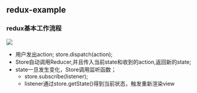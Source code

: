 ## redux-example
### redux基本工作流程<br/>
![](http://www.ruanyifeng.com/blogimg/asset/2016/bg2016091802.jpg)

* 用户发出action;
store.dispatch(action);
* Store自动调用Reducer,并且传入当前state和收到的action,返回新的state;
* state一旦发生变化，Store调用监听函数；
  * store.subscribe(listener);
  * listener通过store.getState()得到当前状态，触发重新渲染view


